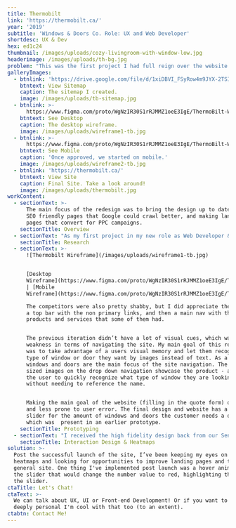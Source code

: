 ```yaml
---
title: Thermobilt
link: 'https://thermobilt.ca/'
year: '2019'
subtitle: 'Windows & Doors Co. Role: UX and Web Developer'
shortdesc: UX & Dev
hex: ed1c24
thumbnail: /images/uploads/cozy-livingroom-with-window-low.jpg
headerimage: /images/uploads/th-bg.jpg
problem: "This was the first project I had full reign over the website structure, via a sitemap. The homepage, mobile version and landing page were also wireframed for the first time in my new role as Web Developer & UX Specialist. \r\n\nThe main focus of the redesign was to bring the design up to date, create SEO friendly pages that Google could crawl better, and making landing pages that convert for PPC campaigns."
galleryImages:
  - btnlink: 'https://drive.google.com/file/d/1xiDBVI_FSyRow4m9JYX-2TSI4ejAmuRo/view'
    btntext: View Sitemap
    caption: The sitemap I created.
    image: /images/uploads/tb-sitemap.jpg
  - btnlink: >-
      https://www.figma.com/proto/WgNzIR30S1rRJMMZ1oeE3IgE/ThermoBilt-Wireframe?node-id=1%3A2133&scaling=min-zoom&redirected=1
    btntext: See Desktop
    caption: The desktop wireframe.
    image: /images/uploads/wireframe1-tb.jpg
  - btnlink: >-
      https://www.figma.com/proto/WgNzIR30S1rRJMMZ1oeE3IgE/ThermoBilt-Wireframe?node-id=120%3A2687&scaling=scale-down&redirected=1
    btntext: See Mobile
    caption: 'Once approved, we started on mobile.'
    image: /images/uploads/wireframe2-tb.jpg
  - btnlink: 'https://thermobilt.ca/'
    btntext: View Site
    caption: Final Site. Take a look around!
    image: /images/uploads/thermobilt.jpg
workContent:
  - sectionText: >-
      The main focus of the redesign was to bring the design up to date, create
      SEO friendly pages that Google could crawl better, and making landing
      pages that convert for PPC campaigns.
    sectionTitle: Overview
  - sectionText: "As my first project in my new role as Web Developer & UX Specialist, I had full reign over the website structure and some of the layout. \r\n\nI first surveyed their competitors by looking at their sitemaps. There wasn’t much of a variance between other competitors’ sitemaps, as there wasn’t much wiggle room for the industry.\r\n\nI kept the sitemap pretty close to the old one after much deliberation, except I kept URL structure in mind. On the old site, there were 23 landing pages per service area, which added up to **345 landing pages in total**! To fix this, I created a main services page, with sub pages for each one. Bringing **345 pages down to just 16**. I also threw in an FAQ, and changed the hierarchy of a couple of pages."
    sectionTitle: Research
  - sectionText: >-
      ![Thermobilt Wireframe](/images/uploads/wireframe1-tb.jpg)


      [Desktop
      Wireframe](https://www.figma.com/proto/WgNzIR30S1rRJMMZ1oeE3IgE/ThermoBilt-Wireframe?node-id=1%3A2133&scaling=min-zoom&redirected=1)
      | [Mobile
      Wireframe](https://www.figma.com/proto/WgNzIR30S1rRJMMZ1oeE3IgE/ThermoBilt-Wireframe?node-id=120%3A2687&scaling=scale-down&redirected=1)

      The competitors were also pretty shabby, but I did appreciate the ease of
      a top bar with the non primary links, and then a main nav with their
      products and services that some of them had. 


      The previous iteration didn’t have a lot of visual cues, which was a
      weakness in terms of navigating the site. My main goal of this redesign
      was to take advantage of a users visual memory and let them recognize the
      type of window or door they want by images instead of text. As a result,
      windows and doors are the main focus of the site navigation. The thumbnail
      sized images on the drop down navigation showcase the product - allowing
      the user to quickly recognize what type of window they are looking for,
      without needing to reference the name. 


      Making the main goal of the website (filling in the quote form) quicker
      and less prone to user error. The final design and website has a number
      slider for the amount of windows and doors the customer needs a quote on,
      which was  present in an earlier prototype.
    sectionTitle: Prototyping
  - sectionText: "I received the high fidelity design back from our Senior Graphic Designer and started to work on developing the website. I experimented with the [AoS (animate on scroll)](https://michalsnik.github.io/aos/) javascript library to draw attention to certain aspects and headlines of the site. I focused on trying to be eye catching but not cheesy, making animations useful over flashy. I also used floating labels [(as featured in my blog post)](https://jasonsomai.com/blog/how-to-do-floating-labels-for-cf-7/). \r\n\nWe had a temporary landing page set up, and we noticed in Crazy Egg that users were trying to click on static product images. Since we didn't want users to click away, I created a lightbox solution to show a bit more info, but drew the user back to submitting a quote."
    sectionTitle: Interaction Design & Heatmaps
solution: >-
  Post the successful launch of the site, I’ve been keeping my eyes on the
  heatmaps and looking for opportunities to improve landing pages and the
  general site. One thing I've implemented post launch was a hover animation on
  the slider that would change the number value to red, highlighting the use of
  the slider.
ctaTitle: Let's Chat!
ctaText: >-
  We can talk about UX, UI or Front-end Development! Or if you want to get
  deeply personal I'm cool with that too (to an extent).
ctabtn: Contact Me!
---
```


